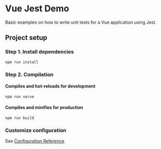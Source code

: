 # Vue Jest Demo

Basic examples on how to write unit tests for a Vue application using Jest.

## Project setup

### Step 1. Install dependencies

```
npm run install
```

### Step 2. Compilation

#### Compiles and hot-reloads for development

```
npm run serve
```

#### Compiles and minifies for production

```
npm run build
```

### Customize configuration
See [Configuration Reference](https://cli.vuejs.org/config/).
